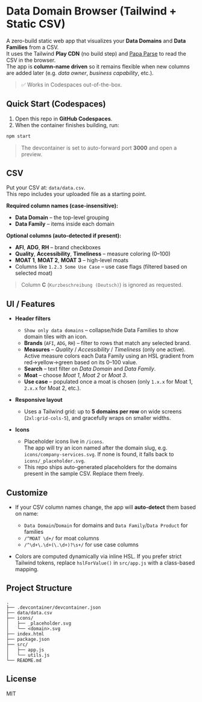 # Data Domain Browser (Tailwind + Static CSV)

A zero-build static web app that visualizes your **Data Domains** and **Data Families** from a CSV.  
It uses the Tailwind **Play CDN** (no build step) and [Papa Parse](https://www.papaparse.com/) to read the CSV in the browser.  
The app is **column-name driven** so it remains flexible when new columns are added later (e.g. *data owner*, *business capability*, etc.).

> ✅ Works in Codespaces out-of-the-box.

## Quick Start (Codespaces)

1. Open this repo in **GitHub Codespaces**.
2. When the container finishes building, run:

```bash
npm start
```

> The devcontainer is set to auto-forward port **3000** and open a preview.

## CSV
Put your CSV at: `data/data.csv`.  
This repo includes your uploaded file as a starting point.

**Required column names (case-insensitive):**
- **Data Domain** – the top-level grouping
- **Data Family** – items inside each domain

**Optional columns (auto-detected if present):**
- **AFI**, **ADG**, **RH** – brand checkboxes
- **Quality**, **Accessibility**, **Timeliness** – measure coloring (0–100)
- **MOAT 1**, **MOAT 2**, **MOAT 3** – high-level moats
- Columns like `1.2.3 Some Use Case` – use case flags (filtered based on selected moat)

> Column **C** (`Kurzbeschreibung (Deutsch)`) is ignored as requested.

## UI / Features

- **Header filters**
  - `Show only data domains` – collapse/hide Data Families to show domain tiles with an icon.
  - **Brands** (`AFI`, `ADG`, `RH`) – filter to rows that match any selected brand.
  - **Measures** – *Quality* / *Accessibility* / *Timeliness* (only one active). Active measure colors each Data Family using an HSL gradient from red→yellow→green based on its 0–100 value.
  - **Search** – text filter on *Data Domain* and *Data Family*.
  - **Moat** – choose *Moat 1*, *Moat 2* or *Moat 3*.
  - **Use case** – populated once a moat is chosen (only `1.x.x` for Moat 1, `2.x.x` for Moat 2, etc.).

- **Responsive layout**
  - Uses a Tailwind grid: up to **5 domains per row** on wide screens (`2xl:grid-cols-5`), and gracefully wraps on smaller widths.

- **Icons**
  - Placeholder icons live in `/icons`.  
    The app will try an icon named after the domain slug, e.g. `icons/company-services.svg`. If none is found, it falls back to `icons/_placeholder.svg`.
  - This repo ships auto-generated placeholders for the domains present in the sample CSV. Replace them freely.

## Customize
- If your CSV column names change, the app will **auto-detect** them based on name:
  - `Data Domain`/`Domain` for domains and `Data Family`/`Data Product` for families
  - `/^MOAT \d+/` for moat columns
  - `/^\d+\.\d+(\.\d+)?\s+/` for use case columns

- Colors are computed dynamically via inline HSL. If you prefer strict Tailwind tokens, replace `hslForValue()` in `src/app.js` with a class-based mapping.

## Project Structure

```
.
├── .devcontainer/devcontainer.json
├── data/data.csv
├── icons/
│   ├── _placeholder.svg
│   └── <domain>.svg
├── index.html
├── package.json
├── src/
│   ├── app.js
│   └── utils.js
└── README.md
```

## License
MIT
